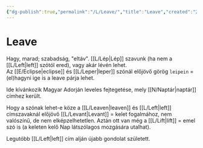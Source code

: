 ```yaml
---
{"dg-publish":true,"permalink":"/L/Leave/","title":"Leave","created":"2023-11-13T03:24","updated":"2024-01-14T01:48"}
---
```



# Leave

Hagy, marad; szabadság, "eltáv". [[L/Lép\|Lép]] szavunk (ha nem a [[L/Left\|left]] szótól ered), vagy akár lévén lehet.  
Az [[E/Eclipse\|eclipse]] és [[L/Leper\|leper]] szónál előjövő görög `leipein` = (el)hagyni ige is a leave párja lehet.  

Ide kívánkozik Magyar Adorján leveles fejtegetése, mely [[N/Naptár\|naptár]] címhez került.  

Hogy a szónak lehet-e köze a [[L/Leaven\|leaven]] és [[L/Left\|left]] címszavaknál előjövő [[L/Levant\|Levant]] = kelet fogalmához, nem valószínű, de nem elképzelhetetlen. Aztán ott van még a [[L/Lift\|lift]] = emel szó is (a keleten kelő Nap látszólagos mozgására utalhat).  

Legutóbb [[L/Left\|left]] cím alján újabb gondolat született.  